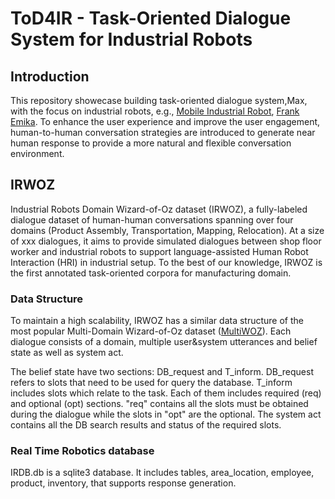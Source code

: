 # ToD4IR - Task-Oriented Dialogue System for Industrial Robots

## Introduction

This repository showecase building task-oriented dialogue system,Max, with the focus on industrial robots,
e.g., [Mobile Industrial Robot](https://www.mobile-industrial-robots.com/en/), 
[Frank Emika](https://www.franka.de/). To enhance the user experience and improve the user engagement, human-to-human
conversation strategies are introduced to generate near human response to provide a more natural and flexible conversation
environment.

## IRWOZ
Industrial Robots Domain Wizard-of-Oz dataset (IRWOZ), a fully-labeled dialogue dataset of human-human conversations spanning 
over four domains (Product Assembly, Transportation, Mapping, Relocation). At a size of xxx dialogues, it aims to provide simulated dialogues between
shop floor worker and industrial robots to support language-assisted Human Robot Interaction (HRI) in 
industrial setup. To the best of our knowledge, IRWOZ is the first annotated task-oriented corpora for 
manufacturing domain.

### Data Structure
To maintain a high scalability, IRWOZ has a similar data structure of the most popular 
Multi-Domain Wizard-of-Oz dataset ([MultiWOZ](https://github.com/budzianowski/multiwoz)). 
Each dialogue consists of a domain, multiple user&system utterances and belief state as well as system act. 

The belief state have two sections: DB_request and T_inform. DB_request refers to slots that need to be
used for query the database. T_inform includes slots which relate to the task. Each of them includes 
required (req) and optional (opt) sections. "req" contains all the slots must be obtained during the
dialogue while the slots in "opt" are the optional. The system act contains all the DB search results and status of the required slots. 

### Real Time Robotics database
IRDB.db is a sqlite3 database. It includes tables, area_location, employee, product, inventory, that supports response generation. 